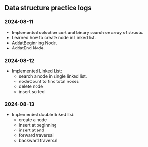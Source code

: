 ## Data structure practice logs

### 2024-08-11

- Implemented selection sort and binary search on array of structs.
- Learned how to create node in Linked list.
- AddatBeginning Node.
- AddatEnd Node.


### 2024-08-12

- Implemented Linked List: 
    - search a node in single linked list.
    - nodeCount to find total nodes
    - delete node 
    - insert sorted

### 2024-08-13

- Implemented double linked list:
    - create a node
    - insert at beginning
    - insert at end
    - forward traversal
    - backward traversal

<!-- 
TODO
- Double Linked List
- add in sorted 
- search node
- delete node 
- count node -->